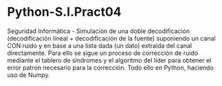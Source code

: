 # Python-S.I.Pract04


Seguridad Informática - Simulación de una doble decodificación (decodificación lineal + decodificación de la fuente) 
suponiendo un canal CON ruido y en base a una lista dada (un dato) extraída del canal directamente. Para ello se sigue 
un proceso de corrección de ruido mediante el tablero de síndromes y el algoritmo del líder para obtener el error patron 
necesario para la corrección. Todo ello en Python, haciendo uso de Numpy.
